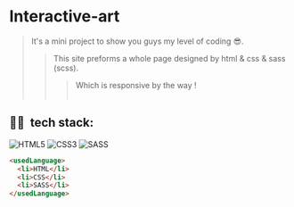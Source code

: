 # Interactive-art
>It's a mini project to show you guys my level of coding 😎.<br>
>>This site preforms a whole page designed by html & css & sass (scss).
>>>Which is responsive by the way !
<br><br>
## 👨‍💻&nbsp; tech stack:
  ![HTML5](https://img.shields.io/badge/html5-%23E34F26.svg?style=for-the-badge&logo=html5&logoColor=white)
  ![CSS3](https://img.shields.io/badge/css3-%231572B6.svg?style=for-the-badge&logo=css3&logoColor=white)
  ![SASS](https://img.shields.io/badge/SASS-hotpink.svg?style=for-the-badge&logo=SASS&logoColor=white)
```html
<usedLanguage>
  <li>HTML</li>
  <li>CSS</li>
  <li>SASS</li>
</usedLanguage>
```
